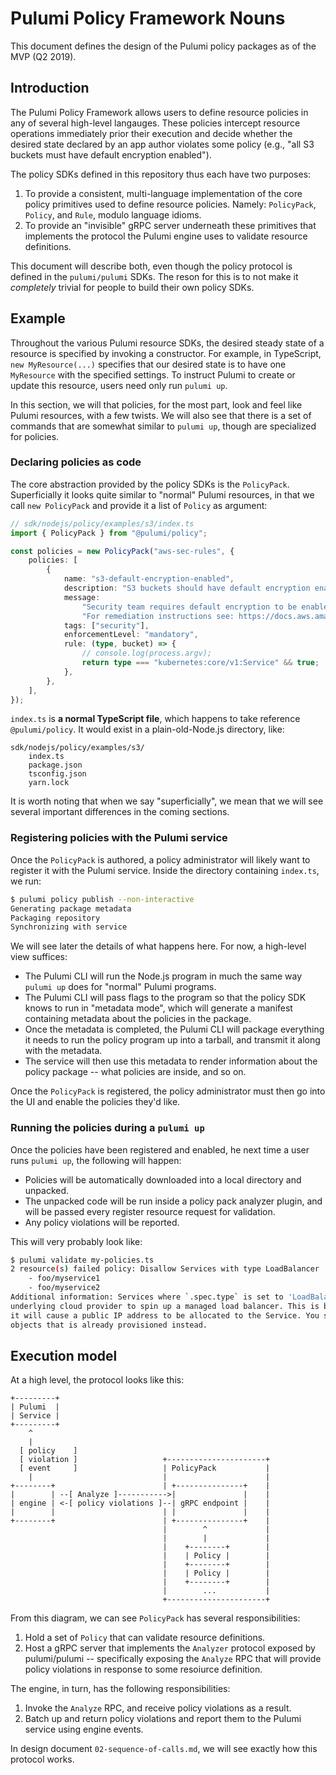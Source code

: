 # Pulumi Policy Framework Nouns

This document defines the design of the Pulumi policy packages as of the MVP (Q2 2019).

## Introduction

The Pulumi Policy Framework allows users to define resource policies in any of several high-level
langauges. These policies intercept resource operations immediately prior their execution and decide
whether the desired state declared by an app author violates some policy (e.g., "all S3 buckets must
have default encryption enabled").

The policy SDKs defined in this repository thus each have two purposes:

1. To provide a consistent, multi-language implementation of the core policy primitives used to
   define resource policies. Namely: `PolicyPack`, `Policy`, and `Rule`,
   modulo language idioms.
1. To provide an "invisible" gRPC server underneath these primitives that implements the protocol
   the Pulumi engine uses to validate resource definitions.

This document will describe both, even though the policy protocol is defined in the `pulumi/pulumi`
SDKs. The reson for this is to not make it _completely_ trivial for people to build their own policy
SDKs.

## Example

Throughout the various Pulumi resource SDKs, the desired steady state of a resource is specified by
invoking a constructor. For example, in TypeScript, `new MyResource(...)` specifies that our desired
state is to have one `MyResource` with the specified settings. To instruct Pulumi to create or
update this resource, users need only run `pulumi up`.

In this section, we will that policies, for the most part, look and feel like Pulumi resources, with
a few twists. We will also see that there is a set of commands that are somewhat similar to `pulumi
up`, though are specialized for policies.

### Declaring policies as code

The core abstraction provided by the policy SDKs is the `PolicyPack`. Superficially it looks quite
similar to "normal" Pulumi resources, in that we call `new PolicyPack` and provide it a list of
`Policy` as argument:

```typescript
// sdk/nodejs/policy/examples/s3/index.ts
import { PolicyPack } from "@pulumi/policy";

const policies = new PolicyPack("aws-sec-rules", {
    policies: [
        {
            name: "s3-default-encryption-enabled",
            description: "S3 buckets should have default encryption enabled",
            message:
                "Security team requires default encryption to be enabled for all S3 buckets. " +
                "For remediation instructions see: https://docs.aws.amazon.com/AmazonS3/latest/dev/bucket-encryption.html",
            tags: ["security"],
            enforcementLevel: "mandatory",
            rule: (type, bucket) => {
                // console.log(process.argv);
                return type === "kubernetes:core/v1:Service" && true;
            },
        },
    ],
});
```

`index.ts` is **a normal TypeScript file**, which happens to take reference
`@pulumi/policy`. It would exist in a plain-old-Node.js directory, like:

```
sdk/nodejs/policy/examples/s3/
    index.ts
    package.json
    tsconfig.json
    yarn.lock
```

It is worth noting that when we say "superficially", we mean that we will see several important
differences in the coming sections.

### Registering policies with the Pulumi service

Once the `PolicyPack` is authored, a policy administrator will likely want to register it with the
Pulumi service. Inside the directory containing `index.ts`, we run:

```sh
$ pulumi policy publish --non-interactive
Generating package metadata
Packaging repository
Synchronizing with service
```

We will see later the details of what happens here. For now, a high-level view suffices:

* The Pulumi CLI will run the Node.js program in much the same way `pulumi up` does for "normal"
  Pulumi programs.
* The Pulumi CLI will pass flags to the program so that the policy SDK knows to run in "metadata
  mode", which will generate a manifest containing metadata about the policies in the package.
* Once the metadata is completed, the Pulumi CLI will package everything it needs to run the policy
  program up into a tarball, and transmit it along with the metadata.
* The service will then use this metadata to render information about the policy package -- what
  policies are inside, and so on.

Once the `PolicyPack` is registered, the policy administrator must then go into the UI and enable
the policies they'd like.

### Running the policies during a `pulumi up`

Once the policies have been registered and enabled, he next time a user runs `pulumi up`, the
following will happen:

* Policies will be automatically downloaded into a local directory and unpacked.
* The unpacked code will be run inside a policy pack analyzer plugin, and will be passed every
  register resource request for validation.
* Any policy violations will be reported.

This will very probably look like:

```sh
$ pulumi validate my-policies.ts
2 resource(s) failed policy: Disallow Services with type LoadBalancer
    - foo/myservice1
    - foo/myservice2
Additional information: Services where `.spec.type` is set to 'LoadBalancer' will cause the
underlying cloud provider to spin up a managed load balancer. This is both costly and insecure, as
it will cause a public IP address to be allocated to the Service. You should use one of Ingress
objects that is already provisioned instead.
```

## Execution model

At a high level, the protocol looks like this:

```
+---------+
| Pulumi  |
| Service |
+---------+
    ^
    |
  [ policy    ]
  [ violation ]                   +----------------------+
  [ event     ]                   | PolicyPack           |
    |                             |                      |
+--------+                        | +---------------+    |
|        | --[ Analyze ]----------->|               |    |
| engine | <-[ policy violations ]--| gRPC endpoint |    |
|        |                        | |               |    |
+--------+                        | +---------------+    |
                                  |        ^             |
                                  |        |             |
                                  |    +--------+        |
                                  |    | Policy |        |
                                  |    +--------+        |
                                  |    | Policy |        |
                                  |    +--------+        |
                                  |        ...           |
                                  +----------------------+
```

From this diagram, we can see `PolicyPack` has several responsibilities:

1. Hold a set of `Policy` that can validate resource definitions.
1. Host a gRPC server that implements the `Analyzer` protocol exposed by pulumi/pulumi --
   specifically exposing the `Analyze` RPC that will provide policy violations in response to some
   resoiurce definition.

The engine, in turn, has the following responsibilities:

1. Invoke the `Analyze` RPC, and receive policy violations as a result.
1. Batch up and return policy violations and report them to the Pulumi service using engine events.


In design document `02-sequence-of-calls.md`, we will see exactly how this protocol works.
